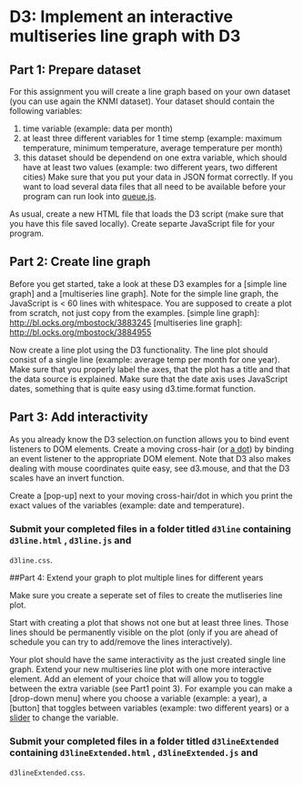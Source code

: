 # D3: Implement an interactive multiseries line graph with D3


## Part 1: Prepare dataset
For this assignment you will create a line graph based on your own dataset (you can use again the KNMI dataset).
Your dataset should contain the following variables:
1. time variable (example: data per month)
2. at least three different variables for 1 time stemp (example: maximum temperature, minimum temperature, average temperature per month)
3. this dataset should be dependend on one extra variable, which should have at least two values (example: two different years, two different cities)
Make sure that you put your data in JSON format correctly.
If you want to load several data files
that all need to be available before your program can run look into 
[queue.js].

As usual, create a new HTML file that loads the D3 script (make sure that you have this file saved locally).
Create separte JavaScript file for your program.


[these D3 examples]: https://github.com/mbostock/d3/wiki/Gallery
[queue.js]: https://github.com/mbostock/queue

## Part 2: Create line graph
Before you get started, take a look at these D3 examples for a [simple line graph] and a [multiseries line graph]. Note for the simple line graph, the
JavaScript is < 60 lines with whitespace. You are supposed to create a plot
from scratch, not just copy from the examples.
[simple line graph]: http://bl.ocks.org/mbostock/3883245
[multiseries line graph]: http://bl.ocks.org/mbostock/3884955

Now create a line plot using the D3 functionality. The line plot should consist of a single line (example: average temp per month for one year).
Make sure that you properly label the axes, that the plot has a title and that the data source is 
explained. Make sure that the date axis uses JavaScript dates, something that is
quite easy using d3.time.format function.

## Part 3: Add interactivity

As you already know the D3 selection.on function allows you to bind event listeners to DOM elements. 
Create a moving cross-hair (or [a dot]) by binding an event listener to the appropriate DOM element. 
Note that D3 also makes dealing with mouse coordinates quite easy, see d3.mouse, and that the D3 scales
have an invert function. 

[a dot]: http://fundvis-ywng.rhcloud.com/JPMProvident.html

Create a [pop-up] next to your moving cross-hair/dot in which you print the exact values of the variables (example: date and temperature). 


### Submit your completed files in a folder titled `d3line` containing `d3line.html` , `d3line.js` and
`d3line.css`.


##Part 4: Extend your graph to plot multiple lines for different years

Make sure you create a seperate set of files to create the mutliseries line plot.

Start with creating a plot that shows not one but at least three lines. Those lines should be permanently visible on the plot (only if you are ahead of schedule you can try to add/remove the lines interactively).

Your plot should have the same interactivity as the just created single line graph.
Extend your new multiseries line plot with one more interactive element. Add an element of your choice that will allow you to toggle between the extra variable (see Part1 point 3). For example you can make a [drop-down menu] where you choose a variable (example: a year), a [button] that toggles between variables (example: two different years) or a [slider] to change the variable.

[drop-down]: http://bl.ocks.org/anupsavvy/9513382
[slider]: http://romsson.github.io/dragit/example/nations.html


### Submit your completed files in a folder titled `d3lineExtended` containing `d3lineExtended.html` , `d3lineExtended.js` and
`d3lineExtended.css`.

[queue.js]: https://github.com/mbostock/queue

